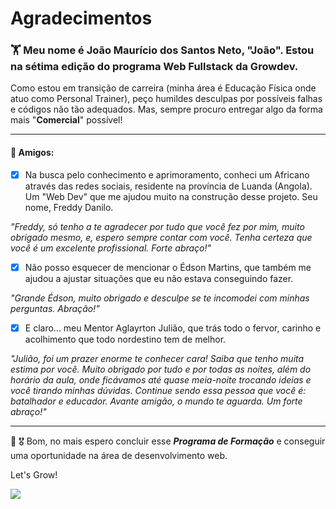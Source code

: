 # Agradecimentos

### 🏋️ Meu nome é João Maurício dos Santos Neto, "João". Estou na sétima edição do programa Web Fullstack da Growdev. 

Como estou em transição de carreira (minha área é Educação Física onde atuo como Personal Trainer), peço humildes desculpas por possíveis falhas e códigos não tão adequados. Mas, sempre procuro entregar algo da forma mais "__Comercial__" possível!

------

#### 💪 Amigos:

- [x] Na busca pelo conhecimento e aprimoramento, conheci um Africano através das redes sociais, residente na província de Luanda (Angola). Um "Web Dev" que me ajudou muito na construção desse projeto. Seu nome, Freddy Danilo.

_"Freddy, só tenho a te agradecer por tudo que você fez por mim, muito obrigado mesmo, e, espero sempre contar com você. Tenha certeza que você é um excelente profissional. Forte abraço!"_

- [x] Não posso esquecer de mencionar o Édson Martins, que também me ajudou a ajustar situações que eu não estava conseguindo fazer.

_"Grande Édson, muito obrigado e desculpe se te incomodei com minhas perguntas. Abração!"_

- [x] E claro... meu Mentor Aglayrton Julião, que trás todo o fervor, carinho e acolhimento que todo nordestino tem de melhor.

_"Julião, foi um prazer enorme te conhecer cara! Saiba que tenho muita estima por você. Muito obrigado por tudo e por todas as noites, além do horário da aula, onde ficávamos até quase meia-noite trocando ideias e você tirando minhas dúvidas. Continue sendo essa pessoa que você é: batalhador e educador. Avante amigão, o mundo te aguarda. Um forte abraço!"_

---

🎌 🎖️ Bom, no mais espero concluir esse **_Programa de Formação_** e conseguir uma oportunidade na área de desenvolvimento web.

Let's Grow!

<img src="https://img.icons8.com/external-justicon-flat-justicon/64/000000/external-rocket-science-justicon-flat-justicon.png"/>

